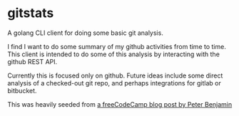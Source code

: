 # gitstats

A golang CLI client for doing some basic git analysis.

I find I want to do some summary of my github activities from time to time. This client is intended to do some of this analysis by interacting with the github REST API.

Currently this is focused only on github. Future ideas include some direct analysis of a checked-out git repo, and perhaps integrations for gitlab or bitbucket.

This was heavily seeded from [a freeCodeCamp blog post by Peter Benjamin](https://medium.freecodecamp.org/writing-command-line-applications-in-go-2bc8c0ace79d)

